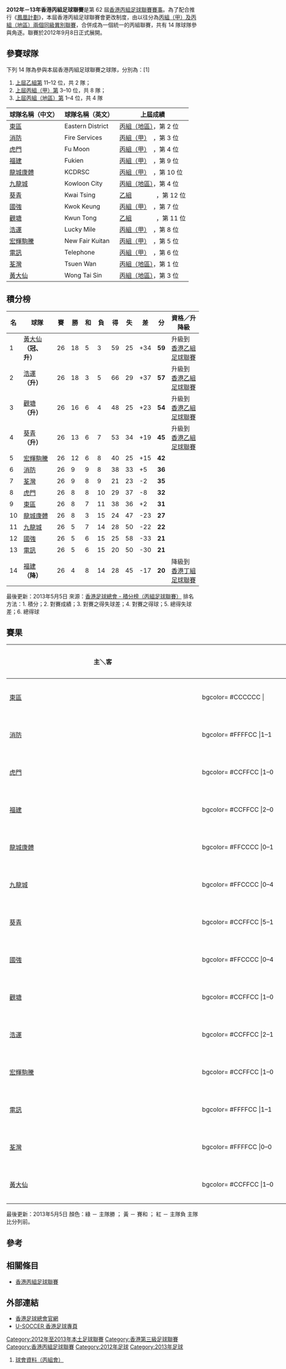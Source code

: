 **2012年－13年香港丙組足球聯賽**是第 62
屆[香港丙組足球聯賽賽事](../Page/香港丙組足球聯賽.md "wikilink")。為了配合推行《[鳳凰計劃](https://zh.wikipedia.org/wiki/鳳凰計劃 "wikilink")》，本屆香港丙組足球聯賽會更改制度，由以往分為[丙組（甲）及](https://zh.wikipedia.org/wiki/香港丙組（甲）足球聯賽 "wikilink")[丙組（地區）兩個同級異別聯賽](../Page/香港丙組（地區）足球聯賽.md "wikilink")，合併成為一個統一的丙組聯賽，共有
14 隊球隊參與角逐。聯賽於2012年9月8日正式展開。

## 參賽球隊

下列 14 隊為參與本屆香港丙組足球聯賽之球隊，分別為：\[1\]

1.  [上屆乙組第](https://zh.wikipedia.org/wiki/2011年－12年香港乙組足球聯賽 "wikilink")
    11–12 位，共 2 隊；
2.  [上屆丙組（甲）第](https://zh.wikipedia.org/wiki/2011年－12年香港丙組足球聯賽 "wikilink")
    3–10 位，共 8 隊；
3.  [上屆丙組（地區）第](https://zh.wikipedia.org/wiki/2011年－12年香港丙組足球聯賽 "wikilink")
    1–4 位，共 4 隊

| 球隊名稱（中文）                                                | 球隊名稱（英文）         | 上屆成績                                                                        |
| ------------------------------------------------------- | ---------------- | --------------------------------------------------------------------------- |
| [東區](https://zh.wikipedia.org/wiki/東區足球隊 "wikilink")    | Eastern District | [丙組（地區）](https://zh.wikipedia.org/wiki/2011年－12年香港丙組足球聯賽 "wikilink")，第 2 位  |
| [消防](../Page/消防足球隊.md "wikilink")                       | Fire Services    | [丙組（甲）](https://zh.wikipedia.org/wiki/2011年－12年香港丙組足球聯賽 "wikilink")　，第 3 位  |
| [虎門](https://zh.wikipedia.org/wiki/虎門足球會 "wikilink")    | Fu Moon          | [丙組（甲）](https://zh.wikipedia.org/wiki/2011年－12年香港丙組足球聯賽 "wikilink")　，第 4 位  |
| [福建](../Page/福建體育會.md "wikilink")                       | Fukien           | [丙組（甲）](https://zh.wikipedia.org/wiki/2011年－12年香港丙組足球聯賽 "wikilink")　，第 9 位  |
| [龍城康體](https://zh.wikipedia.org/wiki/龍城康體 "wikilink")   | KCDRSC           | [丙組（甲）](https://zh.wikipedia.org/wiki/2011年－12年香港丙組足球聯賽 "wikilink")　，第 10 位 |
| [九龍城](https://zh.wikipedia.org/wiki/九龍城足球隊 "wikilink")  | Kowloon City     | [丙組（地區）](https://zh.wikipedia.org/wiki/2011年－12年香港丙組足球聯賽 "wikilink")，第 4 位  |
| [葵青](../Page/葵青區足球會.md "wikilink")                      | Kwai Tsing       | [乙組](https://zh.wikipedia.org/wiki/2011年－12年香港乙組足球聯賽 "wikilink")　　　　，第 12 位 |
| [國強](https://zh.wikipedia.org/wiki/國強 "wikilink")       | Kwok Keung       | [丙組（甲）](https://zh.wikipedia.org/wiki/2011年－12年香港丙組足球聯賽 "wikilink")　，第 7 位  |
| [觀塘](../Page/觀塘區足球會.md "wikilink")                      | Kwun Tong        | [乙組](https://zh.wikipedia.org/wiki/2011年－12年香港乙組足球聯賽 "wikilink")　　　　，第 11 位 |
| [浩運](https://zh.wikipedia.org/wiki/浩運 "wikilink")       | Lucky Mile       | [丙組（甲）](https://zh.wikipedia.org/wiki/2011年－12年香港丙組足球聯賽 "wikilink")　，第 8 位  |
| [宏輝駒騰](https://zh.wikipedia.org/wiki/宏輝駒騰 "wikilink")   | New Fair Kuitan  | [丙組（甲）](https://zh.wikipedia.org/wiki/2011年－12年香港丙組足球聯賽 "wikilink")　，第 5 位  |
| [電訊](../Page/電訊足球隊.md "wikilink")                       | Telephone        | [丙組（甲）](https://zh.wikipedia.org/wiki/2011年－12年香港丙組足球聯賽 "wikilink")　，第 6 位  |
| [荃灣](../Page/荃灣足球會.md "wikilink")                       | Tsuen Wan        | [丙組（地區）](https://zh.wikipedia.org/wiki/2011年－12年香港丙組足球聯賽 "wikilink")，第 1 位  |
| [黃大仙](https://zh.wikipedia.org/wiki/黃大仙區足球隊 "wikilink") | Wong Tai Sin     | [丙組（地區）](https://zh.wikipedia.org/wiki/2011年－12年香港丙組足球聯賽 "wikilink")，第 3 位  |

## 積分榜

| 名  | 球隊                                                               | 賽  | 勝  | 和 | 負  | 得  | 失  | 差    | 分      | 資格／升降級                                                                     |
| -- | ---------------------------------------------------------------- | -- | -- | - | -- | -- | -- | ---- | ------ | -------------------------------------------------------------------------- |
| 1  | [黃大仙](https://zh.wikipedia.org/wiki/黃大仙區足球隊 "wikilink")**（冠、升）** | 26 | 18 | 5 | 3  | 59 | 25 | \+34 | **59** | 升級到 [香港乙組足球聯賽](https://zh.wikipedia.org/wiki/2013年－14年香港乙組足球聯賽 "wikilink") |
| 2  | [浩運](https://zh.wikipedia.org/wiki/浩運 "wikilink")**（升）**         | 26 | 18 | 3 | 5  | 66 | 29 | \+37 | **57** | 升級到 [香港乙組足球聯賽](https://zh.wikipedia.org/wiki/2013年－14年香港乙組足球聯賽 "wikilink") |
| 3  | [觀塘](../Page/觀塘區足球會.md "wikilink")**（升）**                        | 26 | 16 | 6 | 4  | 48 | 25 | \+23 | **54** | 升級到 [香港乙組足球聯賽](https://zh.wikipedia.org/wiki/2013年－14年香港乙組足球聯賽 "wikilink") |
| 4  | [葵青](../Page/葵青區足球會.md "wikilink")**（升）**                        | 26 | 13 | 6 | 7  | 53 | 34 | \+19 | **45** | 升級到 [香港乙組足球聯賽](https://zh.wikipedia.org/wiki/2013年－14年香港乙組足球聯賽 "wikilink") |
| 5  | [宏輝駒騰](https://zh.wikipedia.org/wiki/宏輝駒騰 "wikilink")            | 26 | 12 | 6 | 8  | 40 | 25 | \+15 | **42** |                                                                            |
| 6  | [消防](../Page/消防足球隊.md "wikilink")                                | 26 | 9  | 9 | 8  | 38 | 33 | \+5  | **36** |                                                                            |
| 7  | [荃灣](../Page/荃灣足球會.md "wikilink")                                | 26 | 9  | 8 | 9  | 21 | 23 | \-2  | **35** |                                                                            |
| 8  | [虎門](https://zh.wikipedia.org/wiki/虎門足球會 "wikilink")             | 26 | 8  | 8 | 10 | 29 | 37 | \-8  | **32** |                                                                            |
| 9  | [東區](https://zh.wikipedia.org/wiki/東區足球隊 "wikilink")             | 26 | 8  | 7 | 11 | 38 | 36 | \+2  | **31** |                                                                            |
| 10 | [龍城康體](https://zh.wikipedia.org/wiki/龍城康體 "wikilink")            | 26 | 8  | 3 | 15 | 24 | 47 | \-23 | **27** |                                                                            |
| 11 | [九龍城](https://zh.wikipedia.org/wiki/九龍城足球隊 "wikilink")           | 26 | 5  | 7 | 14 | 28 | 50 | \-22 | **22** |                                                                            |
| 12 | [國強](https://zh.wikipedia.org/wiki/國強 "wikilink")                | 26 | 5  | 6 | 15 | 25 | 58 | \-33 | **21** |                                                                            |
| 13 | [電訊](../Page/電訊足球隊.md "wikilink")                                | 26 | 5  | 6 | 15 | 20 | 50 | \-30 | **21** |                                                                            |
| 14 | [福建](../Page/福建體育會.md "wikilink")**（降）**                         | 26 | 4  | 8 | 14 | 28 | 45 | \-17 | **20** | 降級到 [香港丁組足球聯賽](https://zh.wikipedia.org/wiki/2013年－14年香港丁組足球聯賽 "wikilink") |

最後更新：2013年5月5日
來源：[香港足球總會 -
積分榜（丙組足球聯賽）](http://www.hkfa.com/zh-hk/match_score_table.php?leagueyear=2012-2013&leagueyear_id=525)
排名方法：1. 積分；2. 對賽成績；3. 對賽之得失球差；4. 對賽之得球；5. 總得失球差；6. 總得球

## 賽果

<table style="width:856%;">
<colgroup>
<col style="width: 16%" />
<col style="width: 60%" />
<col style="width: 60%" />
<col style="width: 60%" />
<col style="width: 60%" />
<col style="width: 60%" />
<col style="width: 60%" />
<col style="width: 60%" />
<col style="width: 60%" />
<col style="width: 60%" />
<col style="width: 60%" />
<col style="width: 60%" />
<col style="width: 60%" />
<col style="width: 60%" />
<col style="width: 60%" />
</colgroup>
<thead>
<tr class="header">
<th><p>主＼客</p></th>
<th><p><a href="https://zh.wikipedia.org/wiki/東區足球隊" title="wikilink">東區</a></p></th>
<th><p><a href="../Page/消防足球隊.md" title="wikilink">消防</a></p></th>
<th><p><a href="https://zh.wikipedia.org/wiki/虎門足球會" title="wikilink">虎門</a></p></th>
<th><p><a href="../Page/福建體育會.md" title="wikilink">福建</a></p></th>
<th><p><a href="https://zh.wikipedia.org/wiki/龍城康體" title="wikilink">龍城<br />
康體</a></p></th>
<th><p><a href="https://zh.wikipedia.org/wiki/九龍城足球隊" title="wikilink">九龍城</a></p></th>
<th><p><a href="../Page/葵青區足球會.md" title="wikilink">葵青</a></p></th>
<th><p><a href="https://zh.wikipedia.org/wiki/國強" title="wikilink">國強</a></p></th>
<th><p><a href="../Page/觀塘區足球會.md" title="wikilink">觀塘</a></p></th>
<th><p><a href="https://zh.wikipedia.org/wiki/浩運" title="wikilink">浩運</a></p></th>
<th><p><a href="https://zh.wikipedia.org/wiki/宏輝駒騰" title="wikilink">宏輝<br />
駒騰</a></p></th>
<th><p><a href="../Page/電訊足球隊.md" title="wikilink">電訊</a></p></th>
<th><p><a href="../Page/荃灣足球會.md" title="wikilink">荃灣</a></p></th>
<th><p><a href="https://zh.wikipedia.org/wiki/黃大仙區足球隊" title="wikilink">黃大仙</a></p></th>
</tr>
</thead>
<tbody>
<tr class="odd">
<td><p><a href="https://zh.wikipedia.org/wiki/東區足球隊" title="wikilink">東區</a></p></td>
<td><p>bgcolor= #CCCCCC |</p></td>
<td><p>bgcolor= #FFFFCC |2–2</p></td>
<td><p>bgcolor= #FFCCCC |1–2</p></td>
<td><p>bgcolor= #FFFFCC |1–1</p></td>
<td><p>bgcolor= #CCFFCC |3–2</p></td>
<td><p>bgcolor= #FFFFCC |1–1</p></td>
<td><p>bgcolor= #FFFFCC |2–2</p></td>
<td><p>bgcolor= #CCFFCC |4–0</p></td>
<td><p>bgcolor= #CCFFCC |5–0</p></td>
<td><p>bgcolor= #CCFFCC |4–1</p></td>
<td><p>bgcolor= #CCFFCC |3–2</p></td>
<td><p>bgcolor= #CCFFCC |1–0</p></td>
<td><p>bgcolor= #FFCCCC |1–2</p></td>
<td><p>bgcolor= #FFCCCC |0–3</p></td>
</tr>
<tr class="even">
<td><p><a href="../Page/消防足球隊.md" title="wikilink">消防</a></p></td>
<td><p>bgcolor= #FFFFCC |1–1</p></td>
<td><p>bgcolor= #CCCCCC |</p></td>
<td><p>bgcolor= #FFCCCC |1–2</p></td>
<td><p>bgcolor= #CCFFCC |3–0</p></td>
<td><p>bgcolor= #CCFFCC |2–0</p></td>
<td><p>bgcolor= #CCFFCC |4–1</p></td>
<td><p>bgcolor= #FFCCCC |0–1</p></td>
<td><p>bgcolor= #FFFFCC |1–1</p></td>
<td><p>bgcolor= #FFFFCC |2–2</p></td>
<td><p>bgcolor= #FFCCCC |0–3</p></td>
<td><p>bgcolor= #FFCCCC |1–3</p></td>
<td><p>bgcolor= #FFCCCC |2–3</p></td>
<td><p>bgcolor= #FFFFCC |0–0</p></td>
<td><p>bgcolor= #FFFFCC |1–1</p></td>
</tr>
<tr class="odd">
<td><p><a href="https://zh.wikipedia.org/wiki/虎門足球會" title="wikilink">虎門</a></p></td>
<td><p>bgcolor= #CCFFCC |1–0</p></td>
<td><p>bgcolor= #FFFFCC |1–1</p></td>
<td><p>bgcolor= #CCCCCC |</p></td>
<td><p>bgcolor= #FFCCCC |1–3</p></td>
<td><p>bgcolor= #CCFFCC |1–0</p></td>
<td><p>bgcolor= #CCFFCC |1–0</p></td>
<td><p>bgcolor= #FFFFCC |0–0</p></td>
<td><p>bgcolor= #FFCCCC |1–5</p></td>
<td><p>bgcolor= #FFFFCC |3–3</p></td>
<td><p>bgcolor= #FFFFCC |1–1</p></td>
<td><p>bgcolor= #FFCCCC |1–2</p></td>
<td><p>bgcolor= #CCFFCC |2–1</p></td>
<td><p>bgcolor= #FFCCCC |1–3</p></td>
<td><p>bgcolor= #FFFFCC |2–2</p></td>
</tr>
<tr class="even">
<td><p><a href="../Page/福建體育會.md" title="wikilink">福建</a></p></td>
<td><p>bgcolor= #CCFFCC |2–0</p></td>
<td><p>bgcolor= #FFFFCC |0–0</p></td>
<td><p>bgcolor= #FFFFCC |2–2</p></td>
<td><p>bgcolor= #CCCCCC |</p></td>
<td><p>bgcolor= #FFCCCC |1–5</p></td>
<td><p>bgcolor= #CCFFCC |2–1</p></td>
<td><p>bgcolor= #FFFFCC |0–0</p></td>
<td><p>bgcolor= #FFFFCC |0–0</p></td>
<td><p>bgcolor= #FFCCCC |1–2</p></td>
<td><p>bgcolor= #FFFFCC |1–1</p></td>
<td><p>bgcolor= #FFFFCC |1–1</p></td>
<td><p>bgcolor= #FFFFCC |1–1</p></td>
<td><p>bgcolor= #FFCCCC |0–1</p></td>
<td><p>bgcolor= #FFCCCC |1–2</p></td>
</tr>
<tr class="odd">
<td><p><a href="https://zh.wikipedia.org/wiki/龍城康體" title="wikilink">龍城康體</a></p></td>
<td><p>bgcolor= #FFCCCC |0–1</p></td>
<td><p>bgcolor= #FFFFCC |1–1</p></td>
<td><p>bgcolor= #CCFFCC |1–0</p></td>
<td><p>bgcolor= #CCFFCC |2–1</p></td>
<td><p>bgcolor= #CCCCCC |</p></td>
<td><p>bgcolor= #FFCCCC |1–2</p></td>
<td><p>bgcolor= #FFCCCC |1–3</p></td>
<td><p>bgcolor= #CCFFCC |1–0</p></td>
<td><p>bgcolor= #FFCCCC |0–4</p></td>
<td><p>bgcolor= #FFCCCC |0–5</p></td>
<td><p>bgcolor= #FFCCCC |0–4</p></td>
<td><p>bgcolor= #FFFFCC |1–1</p></td>
<td><p>bgcolor= #FFCCCC |0–1</p></td>
<td><p>bgcolor= #FFCCCC |0–3</p></td>
</tr>
<tr class="even">
<td><p><a href="https://zh.wikipedia.org/wiki/九龍城足球隊" title="wikilink">九龍城</a></p></td>
<td><p>bgcolor= #FFCCCC |0–4</p></td>
<td><p>bgcolor= #FFCCCC |2–3</p></td>
<td><p>bgcolor= #FFFFCC |1–1</p></td>
<td><p>bgcolor= #CCFFCC |1–0</p></td>
<td><p>bgcolor= #CCFFCC |3–0</p></td>
<td><p>bgcolor= #CCCCCC |</p></td>
<td><p>bgcolor= #FFFFCC |3–3</p></td>
<td><p>bgcolor= #FFFFCC |0–0</p></td>
<td><p>bgcolor= #FFCCCC |0–1</p></td>
<td><p>bgcolor= #FFCCCC |0–4</p></td>
<td><p>bgcolor= #FFCCCC |0–5</p></td>
<td><p>bgcolor= #FFFFCC |1–1</p></td>
<td><p>bgcolor= #FFFFCC |0–0</p></td>
<td><p>bgcolor= #FFCCCC |2–4</p></td>
</tr>
<tr class="odd">
<td><p><a href="../Page/葵青區足球會.md" title="wikilink">葵青</a></p></td>
<td><p>bgcolor= #CCFFCC |5–1</p></td>
<td><p>bgcolor= #FFCCCC |2–3</p></td>
<td><p>bgcolor= #CCFFCC |3–1</p></td>
<td><p>bgcolor= #CCFFCC |4–1</p></td>
<td><p>bgcolor= #FFCCCC |1–3</p></td>
<td><p>bgcolor= #CCFFCC |4–2</p></td>
<td><p>bgcolor= #CCCCCC |</p></td>
<td><p>bgcolor= #CCFFCC |5–1</p></td>
<td><p>bgcolor= #FFFFCC |2–2</p></td>
<td><p>bgcolor= #FFCCCC |0–2</p></td>
<td><p>bgcolor= #CCFFCC |3–0</p></td>
<td><p>bgcolor= #CCFFCC |3–0</p></td>
<td><p>bgcolor= #CCFFCC |1–0</p></td>
<td><p>bgcolor= #FFFFCC |2–2</p></td>
</tr>
<tr class="even">
<td><p><a href="https://zh.wikipedia.org/wiki/國強" title="wikilink">國強</a></p></td>
<td><p>bgcolor= #FFCCCC |0–4</p></td>
<td><p>bgcolor= #FFCCCC |0–2</p></td>
<td><p>bgcolor= #FFCCCC |0–3</p></td>
<td><p>bgcolor= #FFCCCC |1–6</p></td>
<td><p>bgcolor= #FFCCCC |0–1</p></td>
<td><p>bgcolor= #CCFFCC |2–0</p></td>
<td><p>bgcolor= #FFCCCC |2–3</p></td>
<td><p>bgcolor= #CCCCCC |</p></td>
<td><p>bgcolor= #CCFFCC |1–0</p></td>
<td><p>bgcolor= #FFCCCC |0–3</p></td>
<td><p>bgcolor= #FFFFCC |1–1</p></td>
<td><p>bgcolor= #CCFFCC |1–0</p></td>
<td><p>bgcolor= #FFFFCC |1–1</p></td>
<td><p>bgcolor= #FFCCCC |0–5</p></td>
</tr>
<tr class="odd">
<td><p><a href="../Page/觀塘區足球會.md" title="wikilink">觀塘</a></p></td>
<td><p>bgcolor= #CCFFCC |1–0</p></td>
<td><p>bgcolor= #CCFFCC |2–0</p></td>
<td><p>bgcolor= #FFFFCC |1–1</p></td>
<td><p>bgcolor= #CCFFCC |2–1</p></td>
<td><p>bgcolor= #CCFFCC |4–1</p></td>
<td><p>bgcolor= #CCFFCC |2–1</p></td>
<td><p>bgcolor= #CCFFCC |2–0</p></td>
<td><p>bgcolor= #CCFFCC |3–0</p></td>
<td><p>bgcolor= #CCCCCC |</p></td>
<td><p>bgcolor= #FFFFCC |1–1</p></td>
<td><p>bgcolor= #CCFFCC |1–0</p></td>
<td><p>bgcolor= #CCFFCC |3–0</p></td>
<td><p>bgcolor= #CCFFCC |2–0</p></td>
<td><p>bgcolor= #FFCCCC |0–1</p></td>
</tr>
<tr class="even">
<td><p><a href="https://zh.wikipedia.org/wiki/浩運" title="wikilink">浩運</a></p></td>
<td><p>bgcolor= #CCFFCC |2–1</p></td>
<td><p>bgcolor= #CCFFCC |3–1</p></td>
<td><p>bgcolor= #CCFFCC |1–0</p></td>
<td><p>bgcolor= #CCFFCC |7–1</p></td>
<td><p>bgcolor= #CCFFCC |4–1</p></td>
<td><p>bgcolor= #CCFFCC |3–1</p></td>
<td><p>bgcolor= #CCFFCC |3–2</p></td>
<td><p>bgcolor= #CCFFCC |6–3</p></td>
<td><p>bgcolor= #CCFFCC |3–0</p></td>
<td><p>bgcolor= #CCCCCC |</p></td>
<td><p>bgcolor= #FFCCCC |1–2</p></td>
<td><p>bgcolor= #CCFFCC |3–0</p></td>
<td><p>bgcolor= #CCFFCC |2–1</p></td>
<td><p>bgcolor= #FFCCCC |0–4</p></td>
</tr>
<tr class="odd">
<td><p><a href="https://zh.wikipedia.org/wiki/宏輝駒騰" title="wikilink">宏輝駒騰</a></p></td>
<td><p>bgcolor= #CCFFCC |1–0</p></td>
<td><p>bgcolor= #FFCCCC |1–2</p></td>
<td><p>bgcolor= #FFCCCC |0–1</p></td>
<td><p>bgcolor= #CCFFCC |1–0</p></td>
<td><p>bgcolor= #FFCCCC |0–1</p></td>
<td><p>bgcolor= #FFFFCC |1–1</p></td>
<td><p>bgcolor= #CCFFCC |1–0</p></td>
<td><p>bgcolor= #CCFFCC |3–0</p></td>
<td><p>bgcolor= #FFFFCC |1–1</p></td>
<td><p>bgcolor= #CCFFCC |3–1</p></td>
<td><p>bgcolor= #CCCCCC |</p></td>
<td><p>bgcolor= #FFCCCC |1–2</p></td>
<td><p>bgcolor= #CCFFCC |3–1</p></td>
<td><p>bgcolor= #CCFFCC |2–0</p></td>
</tr>
<tr class="even">
<td><p><a href="../Page/電訊足球隊.md" title="wikilink">電訊</a></p></td>
<td><p>bgcolor= #FFFFCC |1–1</p></td>
<td><p>bgcolor= #FFCCCC |0–2</p></td>
<td><p>bgcolor= #CCFFCC |1–0</p></td>
<td><p>bgcolor= #CCFFCC |2–1</p></td>
<td><p>bgcolor= #FFCCCC |0–2</p></td>
<td><p>bgcolor= #FFCCCC |1–3</p></td>
<td><p>bgcolor= #FFCCCC |0–3</p></td>
<td><p>bgcolor= #FFCCCC |0–3</p></td>
<td><p>bgcolor= #FFCCCC |0–4</p></td>
<td><p>bgcolor= #CCFFCC |2–1</p></td>
<td><p>bgcolor= #FFFFCC |1–1</p></td>
<td><p>bgcolor= #CCCCCC |</p></td>
<td><p>bgcolor= #FFCCCC |0–2</p></td>
<td><p>bgcolor= #FFCCCC |1–2</p></td>
</tr>
<tr class="odd">
<td><p><a href="../Page/荃灣足球會.md" title="wikilink">荃灣</a></p></td>
<td><p>bgcolor= #FFFFCC |0–0</p></td>
<td><p>bgcolor= #CCFFCC |1–0</p></td>
<td><p>bgcolor= #CCFFCC |1–0</p></td>
<td><p>bgcolor= #CCFFCC |2–0</p></td>
<td><p>bgcolor= #FFFFCC |0–0</p></td>
<td><p>bgcolor= #FFCCCC |0–1</p></td>
<td><p>bgcolor= #FFCCCC |0–1</p></td>
<td><p>bgcolor= #CCFFCC |2–0</p></td>
<td><p>bgcolor= #FFCCCC |0–3</p></td>
<td><p>bgcolor= #FFCCCC |0–2</p></td>
<td><p>bgcolor= #FFFFCC |0–0</p></td>
<td><p>bgcolor= #FFFFCC |1–1</p></td>
<td><p>bgcolor= #CCCCCC |</p></td>
<td><p>bgcolor= #FFFFCC |1–1</p></td>
</tr>
<tr class="even">
<td><p><a href="https://zh.wikipedia.org/wiki/黃大仙區足球隊" title="wikilink">黃大仙</a></p></td>
<td><p>bgcolor= #CCFFCC |1–0</p></td>
<td><p>bgcolor= #FFCCCC |0–3</p></td>
<td><p>bgcolor= #CCFFCC |3–0</p></td>
<td><p>bgcolor= #CCFFCC |2–1</p></td>
<td><p>bgcolor= #CCFFCC |2–0</p></td>
<td><p>bgcolor= #CCFFCC |2–1</p></td>
<td><p>bgcolor= #CCFFCC |2–0</p></td>
<td><p>bgcolor= #FFFFCC |3–3</p></td>
<td><p>bgcolor= #FFCCCC |1–2</p></td>
<td><p>bgcolor= #CCFFCC |3–0</p></td>
<td><p>bgcolor= #CCFFCC |2–1</p></td>
<td><p>bgcolor= #CCFFCC |5–1</p></td>
<td><p>bgcolor= #CCFFCC |3–1</p></td>
<td><p>bgcolor= #CCCCCC |</p></td>
</tr>
</tbody>
</table>

最後更新：2013年5月5日
顏色：綠 － 主隊勝 ； 黃 － 賽和 ； 紅 － 主隊負
主隊比分列前。

## 參考

## 相關條目

  - [香港丙組足球聯賽](../Page/香港丙組足球聯賽.md "wikilink")

## 外部連結

  - [香港足球總會官網](http://www.hkfa.com/zh-hk/team_list.php?club_type_id=8)
  - [U-SOCCER
    香港足球專頁](https://web.archive.org/web/20161218092438/http://hk.u-soccer.com/)

[Category:2012年至2013年本土足球聯賽](https://zh.wikipedia.org/wiki/Category:2012年至2013年本土足球聯賽 "wikilink")
[Category:香港第三級足球聯賽](https://zh.wikipedia.org/wiki/Category:香港第三級足球聯賽 "wikilink")
[Category:香港丙組足球聯賽](https://zh.wikipedia.org/wiki/Category:香港丙組足球聯賽 "wikilink")
[Category:2012年足球](https://zh.wikipedia.org/wiki/Category:2012年足球 "wikilink")
[Category:2013年足球](https://zh.wikipedia.org/wiki/Category:2013年足球 "wikilink")

1.  [球會資料（丙組會）](http://www.hkfa.com/zh-hk/team_list.php?club_type_id=8)
